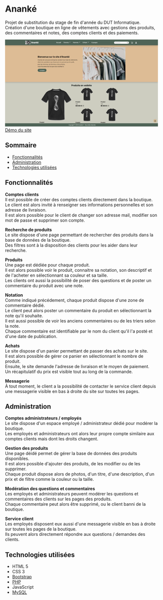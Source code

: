 # Ananké
Projet de substitution du stage de fin d'année du DUT Informatique.  
Création d'une boutique en ligne de vêtements avec gestions des produits, des commentaires et notes, des comptes clients et des paiements.  

![images/ananke_homepage.png](images/ananke_homepage.png)  
[Démo du site](https://dut.minarox.fr/ananke/)

## Sommaire
* [Fonctionnalités](https://github.com/dut-informatique/ananke#fonctionnalit%C3%A9s)
* [Administration](https://github.com/dut-informatique/ananke#administration)
* [Technologies utilisées](https://github.com/dut-informatique/ananke#technologies-utilis%C3%A9es)

## Fonctionnalités
**Comptes clients**  
Il est possible de créer des comptes clients directement dans la boutique.  
Le client est alors invité à renseigner ses informations personnelles et son adresse de livraison.  
Il est alors possible pour le client de changer son adresse mail, modifier son mot de passe et supprimer son compte.  

**Recherche de produits**  
Le site dispose d'une page permettant de rechercher des produits dans la base de données de la boutique.  
Des filtres sont à la disposition des clients pour les aider dans leur recherche.  

**Produits**  
Une page est dédiée pour chaque produit.  
Il est alors possible voir le produit, connaitre sa notation, son descriptif et de l'acheter en sélectionnant sa couleur et sa taille.  
Les clients ont aussi la possibilité de poser des questions et de poster un commentaire du produit avec une note.  

**Notation**  
Comme indiqué précédement, chaque produit dispose d'une zone de commentaire dédié.  
Le client peut alors poster un commentaire du produit en sélectionnant la note qu'il souhaite.  
Il est aussi possible de voir les anciens commentaires ou de les triers selon la note.  
Chaque commentaire est identifiable par le nom du client qu'il l'a posté et d'une date de publication.  

**Achats**  
Le site dispose d'un panier permettant de passer des achats sur le site.  
Il est alors possible de gérer ce panier en sélectionnant le nombre de produit.  
Ensuite, le site demande l'adresse de livraison et le moyen de paiement.  
Un récapitulatif du prix est visible tout au long de la commande.  

**Messagerie**  
À tout moment, le client a la possibilité de contacter le service client depuis une messagerie visible en bas à droite du site sur toutes les pages.  

## Administration
**Comptes administrateurs / employés**  
Le site dispose d'un espace employé / administrateur dédié pour modérer la boutique.  
Les employés et administrateurs ont alors leur propre compte similaire aux comptes clients mais dont les droits changent.  

**Gestion des produits**  
Une page déidé permet de gérer la base de données des produits disponibles.  
Il est alors possible d'ajouter des produits, de les modifier ou de les supprimer.  
Chaque produit dispose alors de photos, d'un titre, d'une description, d'un prix et de filtre comme la couleur ou la taille.  

**Modération des questions et commentaires**  
Les employés et administrateurs peuvent modérer les questions et commentaires des clients sur les pages des produits.  
Chaque commentaire peut alors être supprimé, ou le client banni de la boutique.  

**Service client**  
Les employés disposent eux aussi d'une messagerie visible en bas à droite sur toutes les pages de la boutique.  
Ils peuvent alors directement répondre aux questions / demandes des clients.  


## Technologies utilisées
* HTML 5
* CSS 3
* [Bootstrap](https://getbootstrap.com/)
* [PHP](https://www.php.net/)
* JavaScript
* [MySQL](https://www.mysql.com/)
